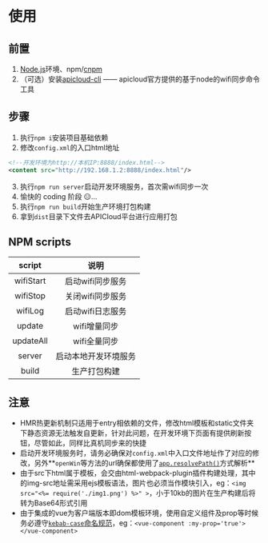 # 使用

## 前置
1. [Node.js](http://nodejs.cn)环境、npm/[cnpm](http://npm.taobao.org)
2. （可选）安装[apicloud-cli](https://www.npmjs.com/package/apicloud-cli) —— apicloud官方提供的基于node的wifi同步命令工具

## 步骤
1. 执行`npm i`安装项目基础依赖
2. 修改`config.xml`的入口html地址
```xml
<!--开发环境为http://本机IP:8888/index.html-->
<content src="http://192.168.1.2:8888/index.html"/>
```
3. 执行`npm run server`启动开发环境服务，首次需wifi同步一次
4. 愉快的 coding 阶段 😑...
5. 执行`npm run build`开始生产环境打包构建
6. 拿到`dist`目录下文件去APICloud平台进行应用打包

## NPM scripts
script|说明
:--:|:--:
wifiStart|启动wifi同步服务
wifiStop|关闭wifi同步服务
wifiLog|启动wifi日志服务
update|wifi增量同步
updateAll|wifi全量同步
server|启动本地开发环境服务
build|生产打包构建

## 注意
- HMR热更新机制只适用于entry相依赖的文件，修改html模板和static文件夹下静态资源无法触发自更新，针对此问题，在开发环境下页面有提供刷新按钮，尽管如此，同样比真机同步来的快捷
- 启动开发环境服务时，请务必确保对`config.xml`中入口文件地址作了对应的修改，另外**`openWin`等方法的url确保都使用了[`app.resolvePath()`](/doc/app.html#resolvepathurl)方式解析**
- 由于src下html属于模板，会交由html-webpack-plugin插件构建处理，其中的img-src地址需采用ejs模板语法，图片也必须当作模块引入，eg：`<img src="<%= require('./img1.png') %>" >`，小于10kb的图片在生产构建后将转为Base64形式引用
- 由于集成的vue为客户端版本即dom模板环境，使用自定义组件及prop等时候务必遵守[`kebab-case`命名规范](https://cn.vuejs.org/v2/style-guide/#%E6%A8%A1%E6%9D%BF%E4%B8%AD%E7%9A%84%E7%BB%84%E4%BB%B6%E5%90%8D%E5%A4%A7%E5%B0%8F%E5%86%99-%E5%BC%BA%E7%83%88%E6%8E%A8%E8%8D%90)，eg：`<vue-component :my-prop='true'></vue-component>`